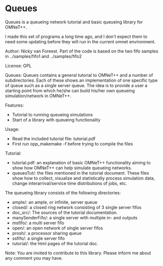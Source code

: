Queues
======

Queues is a queueing network tutorial and basic queueing library for
OMNeT++.

I made this set of programs a long time ago, and I don't expect them
to need some updating before they will run in the current omnet
environment. 


Author: Nicky van Foreest. Part of the code is based on the two fifo
samples in ../samples/fifo1 and ../samples/fifo2

License: GPL

Queues: Queues contains a general tutorial to OMNeT++ and a number of
subdirectories. Each of these shows an implementation of one specific
type of queue such as a single server queue. The idea is to provide a
user a starting point from which he/she can build his/her own queueing
simulation/network in OMNeT++.

Features:
   - Tutorial to running queueing simulations
   - Start of a library with queueing functionality

Usage:
- Read the included tutorial file: tutorial.pdf
- First run opp_makemake -f before trying to compile the files

Tutorial: 
- tutorial.pdf: an explanation of basic OMNeT++ functionality aiming
to show how OMNeT++ can help simulate queueing networks.
- queuesTut/: the files mentioned in the tutorial document. These files
show how to collect, visualize and statistically process simulation
data, change interarrival/service time distributions of jobs, etc.

The queueing library consists of the following directories:
- ample/: an ample, or infinite, server queue
- closed/: a closed ring network consisting of 3 single server fifos
- doc_src/: The sources of the tutorial documentation.
- manySenderFifo/: a single server with multiple in- and outputs
- msfifo/: a multi server fifo
- open/: an open network of single server fifos
- prosh/: a processor sharing queue
- ssfifo/: a single server fifo
- tutorial/: the html pages of the tutorial doc.

Note: 
You are invited to contribute to this library. Please inform me
about any comment you may have.

